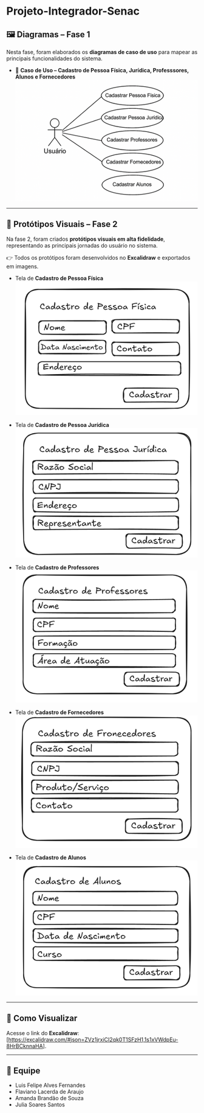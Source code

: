 # Projeto-Integrador-Senac
## 🖼️ Diagramas – Fase 1
Nesta fase, foram elaborados os **diagramas de caso de uso** para mapear as principais funcionalidades do sistema.  

- 📌 **Caso de Uso – Cadastro de Pessoa Física, Jurídica, Professsores, Alunos e Fornecedores**  
  ![Diagrama](./diagrama_casos_de_uso.png)

---

## 🎨 Protótipos Visuais – Fase 2
Na fase 2, foram criados **protótipos visuais em alta fidelidade**, representando as principais jornadas do usuário no sistema.  

👉 Todos os protótipos foram desenvolvidos no **Excalidraw** e exportados em imagens.  

- Tela de **Cadastro de Pessoa Física**  
  ![Protótipo PF](./cadastro_pessoa_fisica.png)

- Tela de **Cadastro de Pessoa Jurídica**  
  ![Protótipo PJ](./cadastro_pessoa_juridica.png)

- Tela de **Cadastro de Professores**  
  ![Protótipo Professores](./cadastro_de_professores.png)

- Tela de **Cadastro de Fornecedores**  
  ![Protótipo Fornecedores](./cadastro_de_fornecedores.png)

- Tela de **Cadastro de Alunos**  
  ![Protótipo Alunos](./cadastr_de_alunos.png)

---

## 🚀 Como Visualizar
Acesse o link do **Excalidraw**: [https://excalidraw.com/#json=ZVz1jrxiCI2qk0T1SFzH1,1s1xVWdpEu-8HrBCknnaHA].  

---

## 👥 Equipe
- Luis Felipe Alves Fernandes 
- Flaviano Lacerda de Araujo
- Amanda Brandão de Souza
- Julia Soares Santos

